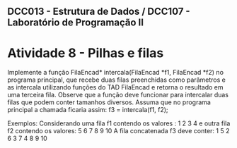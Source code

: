 ## DCC013 - Estrutura de Dados / DCC107 - Laboratório de Programação II
# Atividade 8 - Pilhas e filas

Implemente a função FilaEncad* intercala(FilaEncad *f1, FilaEncad *f2) no programa principal, que recebe duas filas preenchidas como parâmetros e as intercala utilizando funções do TAD FilaEncad e retorna o resultado em uma terceira fila. Observe que a função deve funcionar para intercalar duas filas que podem conter tamanhos diversos. Assuma que no programa principal a chamada ficaria assim: f3 = intercala(f1, f2); 

Exemplos:
  Considerando uma fila f1 contendo os valores : 1 2 3 4 
  e outra fila  f2 contendo os valores: 5 6 7 8 9 10
  A fila concatenada f3 deve conter: 1 5 2 6 3 7 4 8 9 10



